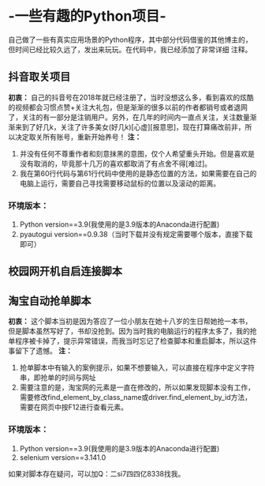 # -一些有趣的Python项目-
自己做了一些有真实应用场景的Python程序，其中部分代码借鉴的其他博主的，但时间已经比较久远了，发出来玩玩。在代码中，我已经添加了非常详细 注释。
## 抖音取关项目
__初衷：__ 自己的抖音号在2018年就已经注册了，当时没想这么多，看到喜欢的炫酷的视频都会习惯点赞+关注大礼包，但是渐渐的很多以前的作者都销号或者退网了，关注的有一部分是注销用户。另外，在几年的时间内一直点关注，关注数量渐渐来到了好几k，关注了许多美女(好几k)[心虚][报意思]，现在打算痛改前非，所以决定取关所有账号，重新开始养号！
__注：__ 
1. 并没有任何不尊重作者和刻意抹黑的意图，仅个人希望重头开始。但是喜欢是没有取消的，毕竟那十几万的喜欢都取消了有点舍不得[难过]。
2. 我在第60行代码与第61行代码中使用的是静态位置的方法，如果需要在自己的电脑上运行，需要自己寻找需要移动鼠标的位置以及滚动的距离。
### 环境版本：
1. Python version==3.9(我使用的是3.9版本的Anaconda进行配置)
2. pyautogui version==0.9.38（当时下载并没有规定需要哪个版本，直接下载即可）

## 校园网开机自启连接脚本

## 淘宝自动抢单脚本
__初衷：__ 这个脚本当初是因为答应了一位小朋友在她十八岁的生日帮她抢一本书，但是脚本虽然写好了，书却没抢到。因为当时我的电脑运行的程序太多了，我的抢单程序被卡掉了，提示异常错误，而我当时忘记了检查脚本和重启脚本，所以这件事留下了遗憾。
__注：__ 
1. 抢单脚本中有输入的案例提示，如果不想要输入，可以直接在程序中定义字符串，即抢单的时间与网址
2. 需要注意的是，淘宝网的元素是一直在修改的，所以如果发现脚本没有工作，需要修改find_element_by_class_name或driver.find_element_by_id方法，需要在网页中按F12进行查看元素。
### 环境版本：
1. Python version==3.9(我使用的是3.9版本的Anaconda进行配置)
2. selenium version==3.141.0


如果对脚本存在疑问，可以加Q：二si7四四亿8338找我。
